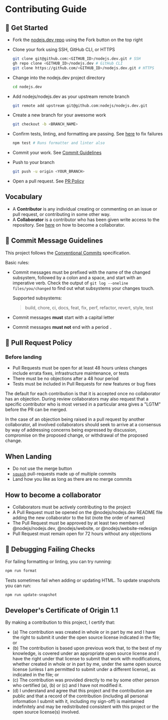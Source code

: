 # Contributing Guide

## 🚀 Get Started

* Fork the [nodejs.dev repo][] using the Fork button on the top right

* Clone your fork using SSH, GitHub CLI, or HTTPS

  ```bash
  git clone git@github.com:<GITHUB_ID>/nodejs.dev.git # SSH
  gh repo clone <GITHUB_ID>/nodejs.dev # GitHub CLI
  git clone https://github.com/<GITHUB_ID>/nodejs.dev.git # HTTPS
  ```

* Change into the nodejs.dev project directory

  ```bash
  cd nodejs.dev
  ```

* Add nodejs/nodejs.dev as your upstream remote branch

  ```bash
  git remote add upstream git@github.com:nodejs/nodejs.dev.git
  ```

* Create a new branch for your awesome work

  ```bash
  git checkout -b <BRANCH_NAME>
  ```

* Confirm tests, linting, and formatting are passing. See [here](#-debugging-failing-checks) to fix failures

  ```bash
  npm test # Runs formatter and linter also
  ```

* Commit your work. See [Commit Guidelines](#-commit-message-guidelines)

* Push to your branch

  ```bash
  git push -u origin <YOUR_BRANCH>
  ```

* Open a pull request. See [PR Policy](#-pull-request-policy)

## Vocabulary

* A **Contributor** is any individual creating or commenting on an issue or pull request,
  or contributing in some other way.
* A **Collaborator** is a contributor who has been given write access to the repository. See [here](#how-to-become-a-collaborator) on how to become a collaborator.

## 📝 Commit Message Guidelines

This project follows the [Conventional Commits][] specification.

Basic rules:

* Commit messages must be prefixed with the name of the changed subsystem, followed by a colon and a space, and start with an imperative verb. Check the output of `git log --oneline files/you/changed` to find out what subsystems your changes touch.

  Supported subsystems:

  > build, chore, ci, docs, feat, fix, perf, refactor, revert, style, test

* Commit messages **must** start with a capital letter

* Commit messages **must not** end with a period `.`

## 📜 Pull Request Policy

### Before landing

* Pull Requests must be open for at least 48 hours unless changes include errata fixes, infrastructure maintenance, or tests
* There must be no objections after a 48 hour period
* Tests must be included in Pull Requests for new features or bug fixes

The default for each contribution is that it is accepted once no collaborator has an objection. During review collaborators may also request that a specific contributor who is most versed in a particular area gives a "LGTM" before the PR can be merged.

In the case of an objection being raised in a pull request by another collaborator, all involved collaborators should seek to arrive at a consensus by way of addressing concerns being expressed by discussion, compromise on the proposed change, or withdrawal of the proposed change.

## When Landing

* Do not use the merge button
* [`squash`][] pull-requests made up of multiple commits
* Land how you like as long as there are no merge commits

## How to become a collaborator

* Collaborators must be actively contributing to the project
* A Pull Request must be opened on the @nodejs/nodejs.dev README file adding the new collaborator to the list (note the order of names)
* The Pull Request must be approved by at least two members of @nodejs/nodejs.dev, @nodejs/website, or @nodejs/website-redesign
* Pull Request must remain open for 72 hours without any objections

## 🐛 Debugging Failing Checks

For failing formatting or linting, you can try running:

```bash
npm run format
```

Tests sometimes fail when adding or updating HTML. To update snapshots you can run:

```bash
npm run update-snapshot
```

## Developer's Certificate of Origin 1.1

By making a contribution to this project, I certify that:

* (a) The contribution was created in whole or in part by me and I have the right to
  submit it under the open source license indicated in the file; or
* (b) The contribution is based upon previous work that, to the best of my knowledge,
  is covered under an appropriate open source license and I have the right under that
  license to submit that work with modifications, whether created in whole or in part
  by me, under the same open source license (unless I am permitted to submit under a
  different license), as indicated in the file; or
* (c) The contribution was provided directly to me by some other person who certified
  (a), (b) or (c) and I have not modified it.
* (d) I understand and agree that this project and the contribution are public and that
  a record of the contribution (including all personal information I submit with it,
  including my sign-off) is maintained indefinitely and may be redistributed consistent
  with this project or the open source license(s) involved.

[`squash`]: https://help.github.com/en/articles/about-pull-request-merges#squash-and-merge-your-pull-request-commits
[conventional commits]: https://www.conventionalcommits.org/
[nodejs.dev repo]: https://github.com/nodejs/nodejs.dev
